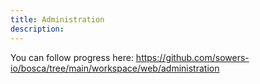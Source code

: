 ```yaml
---
title: Administration
description: 
---
```


You can follow progress here: https://github.com/sowers-io/bosca/tree/main/workspace/web/administration
